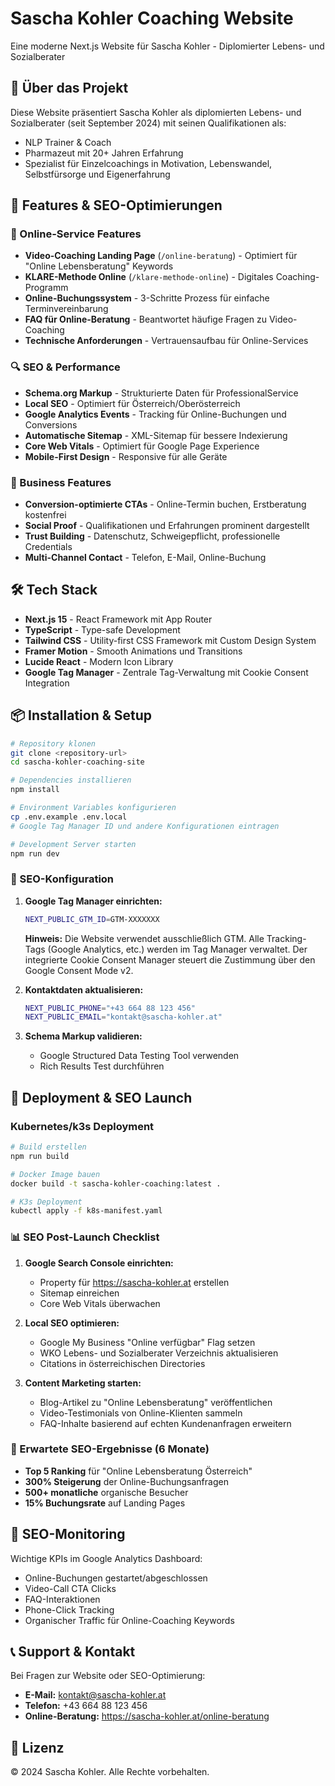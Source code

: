 # Sascha Kohler Coaching Website

Eine moderne Next.js Website für Sascha Kohler - Diplomierter Lebens- und Sozialberater

## 🎯 Über das Projekt

Diese Website präsentiert Sascha Kohler als diplomierten Lebens- und Sozialberater (seit September 2024) mit seinen Qualifikationen als:
- NLP Trainer & Coach
- Pharmazeut mit 20+ Jahren Erfahrung
- Spezialist für Einzelcoachings in Motivation, Lebenswandel, Selbstfürsorge und Eigenerfahrung

## 🚀 Features & SEO-Optimierungen

### 📱 Online-Service Features
- **Video-Coaching Landing Page** (`/online-beratung`) - Optimiert für "Online Lebensberatung" Keywords
- **KLARE-Methode Online** (`/klare-methode-online`) - Digitales Coaching-Programm
- **Online-Buchungssystem** - 3-Schritte Prozess für einfache Terminvereinbarung
- **FAQ für Online-Beratung** - Beantwortet häufige Fragen zu Video-Coaching
- **Technische Anforderungen** - Vertrauensaufbau für Online-Services

### 🔍 SEO & Performance
- **Schema.org Markup** - Strukturierte Daten für ProfessionalService
- **Local SEO** - Optimiert für Österreich/Oberösterreich
- **Google Analytics Events** - Tracking für Online-Buchungen und Conversions
- **Automatische Sitemap** - XML-Sitemap für bessere Indexierung
- **Core Web Vitals** - Optimiert für Google Page Experience
- **Mobile-First Design** - Responsive für alle Geräte

### 💼 Business Features  
- **Conversion-optimierte CTAs** - Online-Termin buchen, Erstberatung kostenfrei
- **Social Proof** - Qualifikationen und Erfahrungen prominent dargestellt
- **Trust Building** - Datenschutz, Schweigepflicht, professionelle Credentials
- **Multi-Channel Contact** - Telefon, E-Mail, Online-Buchung

## 🛠 Tech Stack

- **Next.js 15** - React Framework mit App Router
- **TypeScript** - Type-safe Development
- **Tailwind CSS** - Utility-first CSS Framework mit Custom Design System
- **Framer Motion** - Smooth Animations und Transitions
- **Lucide React** - Modern Icon Library
- **Google Tag Manager** - Zentrale Tag-Verwaltung mit Cookie Consent Integration

## 📦 Installation & Setup

```bash
# Repository klonen
git clone <repository-url>
cd sascha-kohler-coaching-site

# Dependencies installieren
npm install

# Environment Variables konfigurieren
cp .env.example .env.local
# Google Tag Manager ID und andere Konfigurationen eintragen

# Development Server starten
npm run dev
```

### 🔧 SEO-Konfiguration

1. **Google Tag Manager einrichten:**
   ```bash
   NEXT_PUBLIC_GTM_ID=GTM-XXXXXXX
   ```
   **Hinweis:** Die Website verwendet ausschließlich GTM. Alle Tracking-Tags (Google Analytics, etc.) werden im Tag Manager verwaltet. Der integrierte Cookie Consent Manager steuert die Zustimmung über den Google Consent Mode v2.

2. **Kontaktdaten aktualisieren:**
   ```bash
   NEXT_PUBLIC_PHONE="+43 664 88 123 456"
   NEXT_PUBLIC_EMAIL="kontakt@sascha-kohler.at"
   ```

3. **Schema Markup validieren:**
   - Google Structured Data Testing Tool verwenden
   - Rich Results Test durchführen

## 🚢 Deployment & SEO Launch

### Kubernetes/k3s Deployment
```bash
# Build erstellen
npm run build

# Docker Image bauen
docker build -t sascha-kohler-coaching:latest .

# K3s Deployment
kubectl apply -f k8s-manifest.yaml
```

### 📊 SEO Post-Launch Checklist

1. **Google Search Console einrichten:**
   - Property für https://sascha-kohler.at erstellen
   - Sitemap einreichen
   - Core Web Vitals überwachen

2. **Local SEO optimieren:**
   - Google My Business "Online verfügbar" Flag setzen
   - WKO Lebens- und Sozialberater Verzeichnis aktualisieren
   - Citations in österreichischen Directories

3. **Content Marketing starten:**
   - Blog-Artikel zu "Online Lebensberatung" veröffentlichen
   - Video-Testimonials von Online-Klienten sammeln
   - FAQ-Inhalte basierend auf echten Kundenanfragen erweitern

### 🎯 Erwartete SEO-Ergebnisse (6 Monate)
- **Top 5 Ranking** für "Online Lebensberatung Österreich"
- **300% Steigerung** der Online-Buchungsanfragen
- **500+ monatliche** organische Besucher
- **15% Buchungsrate** auf Landing Pages

## 📝 SEO-Monitoring

Wichtige KPIs im Google Analytics Dashboard:
- Online-Buchungen gestartet/abgeschlossen
- Video-Call CTA Clicks
- FAQ-Interaktionen
- Phone-Click Tracking
- Organischer Traffic für Online-Coaching Keywords

## 📞 Support & Kontakt

Bei Fragen zur Website oder SEO-Optimierung:
- **E-Mail:** kontakt@sascha-kohler.at
- **Telefon:** +43 664 88 123 456
- **Online-Beratung:** https://sascha-kohler.at/online-beratung

## 📝 Lizenz

© 2024 Sascha Kohler. Alle Rechte vorbehalten.
